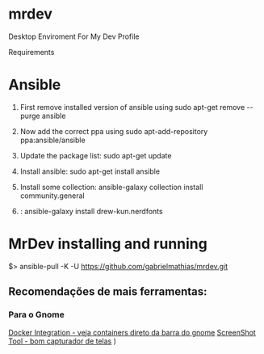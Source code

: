# mrdev
Desktop Enviroment For My Dev Profile

Requirements

# Ansible 

1) First remove installed version of ansible using sudo apt-get remove --purge ansible

2) Now add the correct ppa using sudo apt-add-repository ppa:ansible/ansible

3) Update the package list: sudo apt-get update

4) Install ansible: sudo apt-get install ansible

5) Install some collection: ansible-galaxy collection install community.general

6) : ansible-galaxy install drew-kun.nerdfonts


# MrDev installing and running

$>  ansible-pull -K -U https://github.com/gabrielmathias/mrdev.git


## Recomendações de mais ferramentas:

### Para o Gnome
[Docker Integration - veja containers direto da barra do gnome](https://extensions.gnome.org/extension/1065/docker-status/)
[ScreenShot Tool - bom capturador de telas](https://extensions.gnome.org/extension/1112/screenshot-tool/)
)
